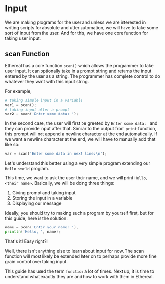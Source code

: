 # Input

We are making programs for the user and unless we are interested in writing scripts for absolute and utter automation,
we will have to take some sort of input from the user. And for this, we have one core function for taking user input.

## scan Function

Ethereal has a core function `scan()` which allows the programmer to take user input. It can optionally take in a prompt string
and returns the input entered by the user as a string. The programmer has complete control to do whatever they want with this input string.

For example,
```python
# taking simple input in a variable
var1 = scan();
# taking input after a prompt
var2 = scan('Enter some data: ');
```
In the second case, the user will first be greeted by `Enter some data: ` and they can provide input after that.
Similar to the output from `print` function, this prompt will not append a newline character at the end automatically.
If we want a newline character at the end, we will have to manually add that like so:
```python
var = scan('Enter some data in next line:\n');
```

Let's understand this better using a very simple program extending our `Hello world` program.

This time, we want to ask the user their name, and we will print `Hello, <their name>`. Basically, we will be doing three things:
1. Giving prompt and taking input
2. Storing the input in a variable
3. Displaying our message

Ideally, you should try to making such a program by yourself first, but for this guide, here is the solution:
```go
name = scan('Enter your name: ');
println('Hello, ', name);
```
That's it! Easy right?!

Well, there isn't anything else to learn about input for now. The scan function will most likely be extended later on to perhaps provide
more fine grain control over taking input.

This guide has used the term `function` a lot of times. Next up, it is time to understand what exactly they are and how to work with them
in Ethereal.